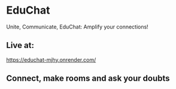 # EduChat
Unite, Communicate, EduChat: Amplify your connections!

## Live at:
https://educhat-mjhy.onrender.com/

## Connect, make rooms and ask your doubts
